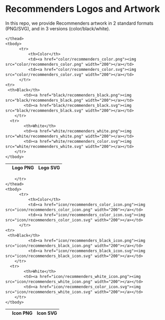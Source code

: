 # Recommenders Logos and Artwork 
In this repo, we provide Recommenders artwork in 2 standard formats (PNG/SVG), and in 3 versions (color/black/white). 

<table>
	<thead>
		<tr>
			<th></th>
			<th colspan="1">Logo PNG</th>
			<th colspan="1">Logo SVG</th>
		</tr>

	</thead>	
    <tbody>
		  <tr>
			  <th>Color</th>
			  <td><a href="color/recommenders_color.png"><img src="color/recommenders_color.png" width="200"></a></td>
			  <td><a href="color/recommenders_color.svg"><img src="color/recommenders_color.svg" width="200"></a></td>
		  </tr>
    <tr>
     <th>Black</th>
			<td><a href="black/recommenders_black.png"><img src="black/recommenders_black.png" width="200"></a></td>
			<td><a href="black/recommenders_black.svg"><img src="black/recommenders_black.svg" width="200"></a></td>
		</tr>
      <tr>
			<th>White</th>
			<td><a href="white/recommenders_white.png"><img src="white/recommenders_white.png" width="200"></a></td>
			<td><a href="white/recommenders_color.svg"><img src="white/recommenders_white.svg" width="200"></a></td>
		</tr>
	</tbody>	
</table>


<table>
	<thead>
		<tr>
			<th></th>
			<th colspan="1">Icon PNG</th>
			<th colspan="1">Icon SVG</th>
		</tr>
		<tr>

		</tr>
	</thead>	
    <tbody>
		  <tr>
			  <th>Color</th>
			  <td><a href="icon/recommenders_color_icon.png"><img src="icon/recommenders_color_icon.png" width="200"></a></td>
			  <td><a href="icon/recommenders_color_icon.svg"><img src="icon/recommenders_color_icon.svg" width="200"></a></td>
		  </tr>
    <tr>
     <th>Black</th>
			  <td><a href="icon/recommenders_black_icon.png"><img src="icon/recommenders_black_icon.png" width="200"></a></td>
			  <td><a href="icon/recommenders_black_icon.svg"><img src="icon/recommenders_black_icon.svg" width="200"></a></td>
		</tr>
      <tr>
			<th>White</th>
			<td><a href="icon/recommenders_white_icon.png"><img src="icon/recommenders_white_icon.png" width="200"></a></td>
			<td><a href="icon/recommenders_color_icon.svg"><img src="icon/recommenders_white_icon.svg" width="200"></a></td>
		</tr>
	</tbody>	
</table>
